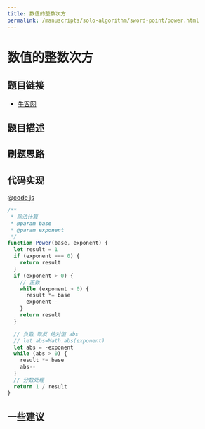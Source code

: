 ```yaml
---
title: 数值的整数次方
permalink: /manuscripts/solo-algorithm/sword-point/power.html
---
```


# 数值的整数次方

## 题目链接

- [牛客网]()

## 题目描述

## 刷题思路

## 代码实现

@[code js](@algorithm/sword-point/分治/power.js)

```js
/**
 * 除法计算
 * @param base
 * @param exponent
 */
function Power(base, exponent) {
  let result = 1
  if (exponent === 0) {
    return result
  }
  if (exponent > 0) {
    // 正数
    while (exponent > 0) {
      result *= base
      exponent--
    }
    return result
  }

  // 负数 取反 绝对值 abs
  // let abs=Math.abs(exponent)
  let abs = -exponent
  while (abs > 0) {
    result *= base
    abs--
  }
  // 分数处理
  return 1 / result
}

```

## 一些建议
